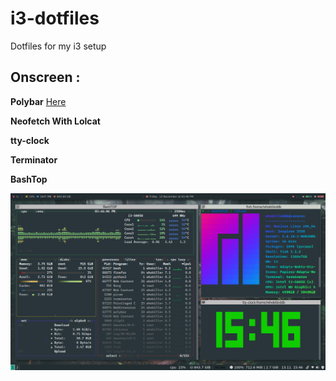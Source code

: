 # i3-dotfiles
Dotfiles for my i3 setup

## Onscreen :

**Polybar** [Here](https://github.com/adi1090x/polybar-themes)

**Neofetch With Lolcat**

**tty-clock**

**Terminator**

**BashTop**


![](https://raw.githubusercontent.com/whokilleddb/i3-dotfiles/main/Screenshot/SS.png)
